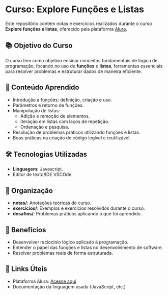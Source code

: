 # Curso: Explore Funções e Listas

Este repositório contém notas e exercícios realizados durante o curso **Explore funções e listas**, oferecido pela plataforma [Alura](https://www.alura.com.br/).

## 📚 Objetivo do Curso

O curso tem como objetivo ensinar conceitos fundamentais de lógica de programação, focando no uso de **funções** e **listas**, ferramentas essenciais para resolver problemas e estruturar dados de maneira eficiente.

## 🧠 Conteúdo Aprendido

- Introdução a funções: definição, criação e uso.
- Parâmetros e retorno de funções.
- Manipulação de listas: 
  - Adição e remoção de elementos.
  - Iteração em listas com laços de repetição.
  - Ordenação e pesquisa.
- Resolução de problemas práticos utilizando funções e listas.
- Boas práticas na criação de código legível e reutilizável.

## 🛠️ Tecnologias Utilizadas

- **Linguagem:** Javascript.
- Editor de texto/IDE VSCOde.

## 📂 Organização

- **notas/**: Anotações teóricas do curso.
- **exercicios/**: Exemplos e exercícios resolvidos durante o curso.
- **desafios/**: Problemas práticos aplicando o que foi aprendido.

## 🚀 Benefícios

- Desenvolver raciocínio lógico aplicado à programação.
- Entender o papel das funções e listas no desenvolvimento de software.
- Resolver problemas reais de forma estruturada.

## 🔗 Links Úteis

- Plataforma Alura: [Acesse aqui](https://www.alura.com.br/)
- Documentação da linguagem usada (JavaScript, etc.)
